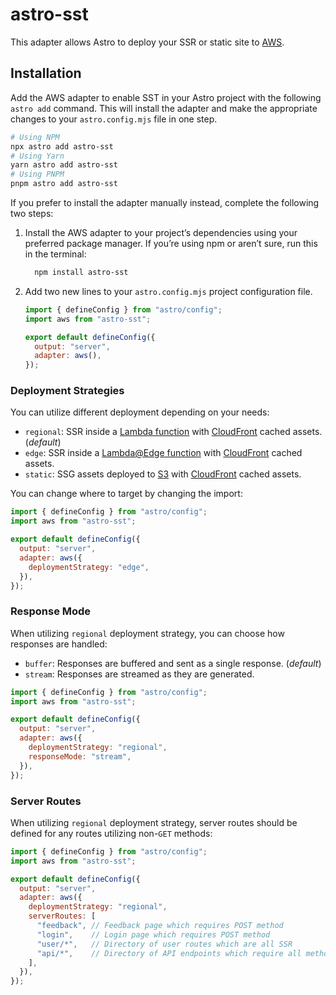 # astro-sst

This adapter allows Astro to deploy your SSR or static site to [AWS](https://aws.amazon.com/).

## Installation

Add the AWS adapter to enable SST in your Astro project with the following `astro add` command. This will install the adapter and make the appropriate changes to your `astro.config.mjs` file in one step.

```sh
# Using NPM
npx astro add astro-sst
# Using Yarn
yarn astro add astro-sst
# Using PNPM
pnpm astro add astro-sst
```

If you prefer to install the adapter manually instead, complete the following two steps:

1. Install the AWS adapter to your project’s dependencies using your preferred package manager. If you’re using npm or aren’t sure, run this in the terminal:

   ```bash
     npm install astro-sst
   ```

1. Add two new lines to your `astro.config.mjs` project configuration file.

   ```js title="astro.config.mjs" ins={2, 5-6}
   import { defineConfig } from "astro/config";
   import aws from "astro-sst";

   export default defineConfig({
     output: "server",
     adapter: aws(),
   });
   ```

### Deployment Strategies

You can utilize different deployment depending on your needs:

- `regional`: SSR inside a [Lambda function](https://aws.amazon.com/lambda/) with [CloudFront](https://aws.amazon.com/cloudfront/) cached assets. (_default_)
- `edge`: SSR inside a [Lambda@Edge function](https://aws.amazon.com/lambda/edge/) with [CloudFront](https://aws.amazon.com/cloudfront/) cached assets.
- `static`: SSG assets deployed to [S3](https://aws.amazon.com/s3/) with [CloudFront](https://aws.amazon.com/cloudfront/) cached assets.

You can change where to target by changing the import:

```js title="astro.config.mjs" ins={2, 5-6}
import { defineConfig } from "astro/config";
import aws from "astro-sst";

export default defineConfig({
  output: "server",
  adapter: aws({
    deploymentStrategy: "edge",
  }),
});
```

### Response Mode

When utilizing `regional` deployment strategy, you can choose how responses are handled:

- `buffer`: Responses are buffered and sent as a single response. (_default_)
- `stream`: Responses are streamed as they are generated.

```js title="astro.config.mjs" ins={2, 5-6}
import { defineConfig } from "astro/config";
import aws from "astro-sst";

export default defineConfig({
  output: "server",
  adapter: aws({
    deploymentStrategy: "regional",
    responseMode: "stream",
  }),
});
```

### Server Routes

When utilizing `regional` deployment strategy, server routes should be defined for any routes utilizing non-`GET` methods:

```js title="astro.config.mjs" ins={2, 5-6}
import { defineConfig } from "astro/config";
import aws from "astro-sst";

export default defineConfig({
  output: "server",
  adapter: aws({
    deploymentStrategy: "regional",
    serverRoutes: [
      "feedback", // Feedback page which requires POST method
      "login",    // Login page which requires POST method
      "user/*",   // Directory of user routes which are all SSR
      "api/*",    // Directory of API endpoints which require all methods
    ],
  }),
});
```
